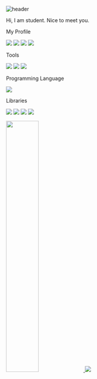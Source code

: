 <!--
**StellarResident/StellarResident** is a ✨ _special_ ✨ repository because its `README.md` (this file) appears on your GitHub profile.

Here are some ideas to get you started:

- 🔭 I’m currently working on ...
- 🌱 I’m currently learning ...
- 👯 I’m looking to collaborate on ...
- 🤔 I’m looking for help with ...
- 💬 Ask me about ...
- 📫 How to reach me: ...
- 😄 Pronouns: ...
- ⚡ Fun fact: ...
-->

![header](https://capsule-render.vercel.app/api?type=waving&color=timeGradient&height=300&section=header&text=𝓢𝓽𝓮𝓵𝓵𝓪𝓻%20𝓡𝓮𝓼𝓲𝓭𝓮𝓷𝓽&desc=𝓣𝓱𝓮%20𝓓𝓪𝓽𝓪%20𝓢𝓬𝓲𝓮𝓷𝓽𝓲𝓼𝓽%20𝓴𝓲𝓭&fontSize=70)

Hi, I am student. Nice to meet you.

My Profile

<img src="https://img.shields.io/badge/stellarresident@gmail.com-EA4335?style=flat-square&logo=Gmail&logoColor=white"/>&nbsp;<img src="https://img.shields.io/badge/@StRe990411-1DA1F2?style=flat-square&logo=Twitter&logoColor=white"/>&nbsp;<img src="https://img.shields.io/badge/StellarResident-20BEFF?style=flat-square&logo=Kaggle&logoColor=white"/>&nbsp;<img src="https://img.shields.io/badge/stellarresident-E4405F?style=flat-square&logo=Instagram&logoColor=white"/>

Tools

<img src="https://img.shields.io/badge/Visual%20Studio%20Code-007ACC?style=flat-square&logo=VisualStudioCode&logoColor=white"/>&nbsp;<img src="https://img.shields.io/badge/Git-F05032?style=flat-square&logo=Git&logoColor=white"/>&nbsp;<img src="https://img.shields.io/badge/Google%20Colab-F9AB00?style=flat-square&logo=Google%20Colab&logoColor=white"/>

Programming Language

<img src="https://img.shields.io/badge/Python-3776AB?style=flat-square&logo=Python&logoColor=white"/>

Libraries

<img src="https://img.shields.io/badge/NumPy-013243?style=flat-square&logo=NumPy&logoColor=white"/>&nbsp;<img src="https://img.shields.io/badge/Pandas-150458?style=flat-square&logo=Pandas&logoColor=white"/>&nbsp;<img src="https://img.shields.io/badge/Tensorflow-FF6F00?style=flat-square&logo=Tensorflow&logoColor=white"/>&nbsp;<img src="https://img.shields.io/badge/Keras-D00000?style=flat-square&logo=Keras&logoColor=white"/>

<a href="s">
  <img src="https://github-readme-stats.vercel.app/api?username=StellarResident&theme=transparent&show_icons=true" width="42%" />
</a>
<a href="s">
  <img src="https://github-readme-stats.vercel.app/api/top-langs/?username=StellarResident&layout=compact&theme=transparent" />
</a>
